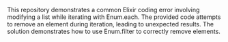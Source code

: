 This repository demonstrates a common Elixir coding error involving modifying a list while iterating with Enum.each.  The provided code attempts to remove an element during iteration, leading to unexpected results.  The solution demonstrates how to use Enum.filter to correctly remove elements.